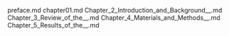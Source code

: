 preface.md
chapter01.md
Chapter_2_Introduction_and_Background__.md
Chapter_3_Review_of_the__.md
Chapter_4_Materials_and_Methods__.md
Chapter_5_Results_of_the__.md